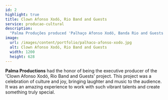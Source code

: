 ```yaml
---
id: 2
highlight: true
title: Clown Afonso Xodó, Rio Band and Guests
service: producao-cultural
description:
  "Palma Produções produced 'Palhaço Afonso Xodó, Banda Rio and Guests', celebrating culture and joy."
image:
  url: /images/content/portfolio/palhaco-afonso-xodo.jpg
  alt: Clown Afonso Xodó, Rio Band and Guests
  width: 1200
  height: 628
---
```

**Palma Productions** had the honor of being the executive producer of the 'Clown Afonso Xodó, Rio Band and Guests' project. This project was a celebration of culture and joy, bringing laughter and music to the audience. It was an amazing experience to work with such vibrant talents and create something truly special.
